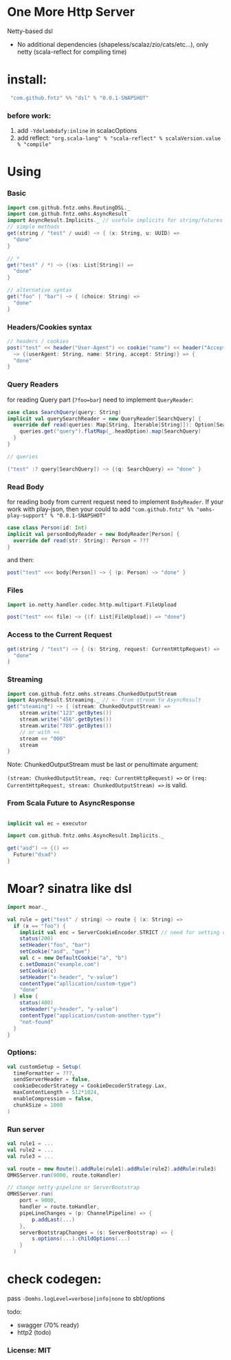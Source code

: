 
# One More Http Server

Netty-based dsl
 
* No additional dependencies (shapeless/scalaz/zio/cats/etc...), only netty (scala-reflect for compiling time)


# install:

```scala
 "com.github.fntz" %% "dsl" % "0.0.1-SNAPSHOT"
```

### before work: 
1. add `-Ydelambdafy:inline` in scalacOptions
2. add reflect: `"org.scala-lang" % "scala-reflect" % scalaVersion.value % "compile"`

# Using

### Basic

```scala
import com.github.fntz.omhs.RoutingDSL._
import com.github.fntz.omhs.AsyncResult
import AsyncResult.Implicits._ // usefule implicits for string/futures
// simple methods
get(string / "test" / uuid) ~> { (x: String, u: UUID) => 
  "done"  
}

// * 
get("test" / *) ~> {(xs: List[String]) => 
  "done"
}

// alternative syntax
get("foo" | "bar") ~> { (choice: String) =>
  "done"  
}
```

### Headers/Cookies syntax 

```scala
// headers / cookies 
post("test" << header("User-Agent") << cookie("name") << header("Accept")) 
  ~> {(userAgent: String, name: String, accept: String)} => {
  "done"  
}
```

### Query Readers

for reading Query part (`?foo=bar`) need to implement `QueryReader`: 

```scala
case class SearchQuery(query: String) 
implicit val querySearchReader = new QueryReader[SearchQuery] {
  override def read(queries: Map[String, Iterable[String]]): Option[SearchQuery] = {
    queries.get("query").flatMap(_.headOption).map(SearchQuery)
  }
}
```

```scala
// queries

("test" :? query[SearchQuery]) ~> {(q: SearchQuery) => "done" }
```

### Read Body

for reading body from current request need to implement `BodyReader`. 
If your work with play-json, then your could to add `"com.github.fntz" %% "omhs-play-support" % "0.0.1-SNAPSHOT"` 

```scala
case class Person(id: Int)
implicit val personBodyReader = new BodyReader[Person] {
  override def read(str: String): Person = ???
}
```

and then:

```scala
post("test" <<< body[Person]) ~> { (p: Person) ~> "done" }
```

### Files

```scala
import io.netty.handler.codec.http.multipart.FileUpload

post("test" <<< file) ~> {(f: List[FileUpload]) => "done"}
```

### Access to the Current Request

```scala
get(string / "test") ~> { (s: String, request: CurrentHttpRequest) => 
  "done"
}
```

### Streaming

```scala 
import com.github.fntz.omhs.streams.ChunkedOutputStream
import AsyncResult.Streaming._ // <- from stream to AsyncResult
get("steaming") ~> { (stream: ChunkedOutputStream) => 
    stream.write("123".getBytes())
    stream.write("456".getBytes())
    stream.write("789".getBytes())
    // or with << 
    stream << "000"
    stream  
}
```

Note: ChunkedOutputStream must be last or penultimate argument:

`(stream: ChunkedOutputStream, req: CurrentHttpRequest) =>` or `(req: CurrentHttpRequest, stream: ChunkedOutputStream) =>` is valid.


### From Scala Future to AsyncResponse

```scala

implicit val ec = executor

import com.github.fntz.omhs.AsyncResult.Implicits._ 

get("asd") ~> {() => 
  Future("dsad")
}

```

# Moar? sinatra like dsl

```scala 
import moar._ 

val rule = get("test" / string) ~> route { (x: String) => 
  if (x == "foo") {
    implicit val enc = ServerCookieEncoder.STRICT // need for setting cookie
    status(200)
    setHeader("foo", "bar")
    setCookie("asd", "qwe")
    val c = new DefaultCookie("a", "b")
    c.setDomain("example.com")
    setCookie(c)
    setHeader("x-header", "v-value")
    contentType("apllication/custom-type")
    "done" 
  } else {
    status(400)
    setHeader("y-header", "y-value")
    contentType("application/custom-another-type")
    "not-found"
  }
}

```


### Options:

```scala
val customSetup = Setup(
  timeFormatter = ???,
  sendServerHeader = false,
  cookieDecoderStrategy = CookieDecoderStrategy.Lax,
  maxContentLength = 512*1024,
  enableCompression = false,
  chunkSize = 1000
)
```

### Run server

```scala 
val rule1 = ...
val rule2 = ...
val rule3 = ...

val route = new Route().addRule(rule1).addRule(rule2).addRule(rule3)
OMHSServer.run(9000, route.toHandler)

// change netty-pipeline or ServerBootstrap
OMHSServer.run(
    port = 9000, 
    handler = route.toHandler,
    pipeLineChanges = (p: ChannelPipeline) => {
        p.addLast(...)
    },
    serverBootstrapChanges = (s: ServerBootstrap) => {
        s.options(...).childOptions(...)
    }
  )

```

# check codegen: 
pass `-Domhs.logLevel=verbose|info|none` to sbt/options


  

todo:
* swagger (70% ready)
* http2 (todo)

### License: MIT

